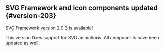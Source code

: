 ## SVG Framework and icon components updated {#version-203}

SVG Framework version 2.0.3 is available!

This version fixes support for SVG animations. All components have been updated as well.
